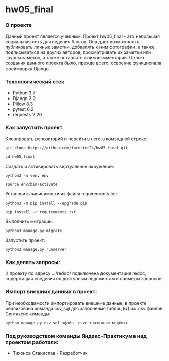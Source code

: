 # hw05_final

### О проекте

Данный проект является учебным.
Проект hw05_final  - это небольшая социальная сеть для ведения блогов. Она дает возможность публиковать личные заметки, добавлять к ним фотографии, а также подписываться на других авторов, просматривать их заметки или группы заметок, а также оставлять к ним комментарии.
Целью создания данного проекта было, прежде всего, освоение функционала фреймворка Django.

### Технологический стек

- Python 3.7 
- Django 2.2 
- Pillow 8.3
- pytest 6.2
- requests 2.26

### Как запустить проект.

Клонировать репозиторий и перейти в него в командной строке:

```
git clone https://github.com/forester2k/hw05_final.git
```

```
cd hw05_final
```

Cоздать и активировать виртуальное окружение:

```
python3 -m venv env
```

```
source env/bin/activate
```

Установить зависимости из файла requirements.txt:

```
python3 -m pip install --upgrade pip
```

```
pip install -r requirements.txt
```

Выполнить миграции:

```
python3 manage.py migrate
```

Запустить проект:

```
python3 manage.py runserver
```


### Как делать запросы:

К проекту по адресу .../redoc/ подключена документация redoc, содержащая сведения по доступным эндпоинтам и примеры запросов.


### Импорт внешних данных в проект:

При необходимости импортировать внешние данные, в проекте реализована команда csv_sql для  заполнения таблиц БД из .csv файлов. Синтаксис команды:

```
python manage.py csv_sql <файл .csv> <название модели>
```



### Под руководством команды Яндекс-Практикума над проектом работали:

- Тихонов Станислав - Разработчик

